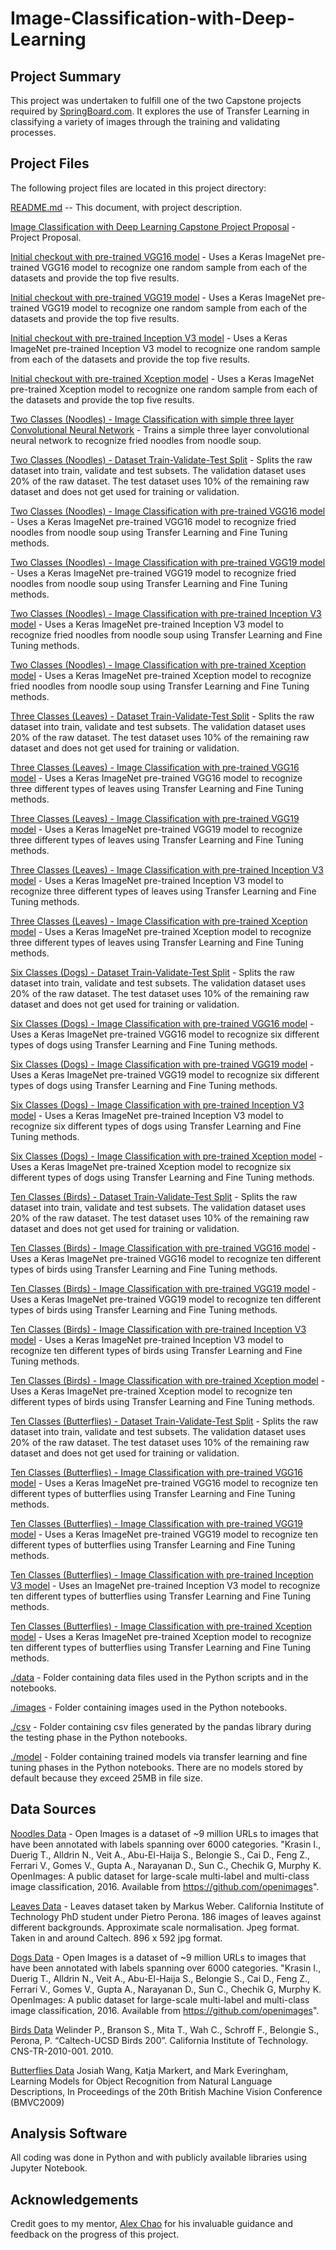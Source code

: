 # Image-Classification-with-Deep-Learning

## Project Summary
This project was undertaken to fulfill one of the two Capstone projects required by [SpringBoard.com](https://springboard.com). It explores the use of Transfer Learning in classifying a variety of images through the training and validating processes.

## Project Files
The following project files are located in this project directory:

[README.md](https://github.com/hbhasin/Image-Recognition-with-Deep-Learning/edit/master/README.md) -- This document, with project description.

[Image Classification with Deep Learning Capstone Project Proposal](https://github.com/hbhasin/Image-Recognition-with-Deep-Learning/blob/master/Image%20Recognition%20with%20Deep%20Learning%20Capstone%20Project%20Proposal.pdf) - Project Proposal.

[Initial checkout with pre-trained VGG16 model](https://github.com/hbhasin/Image-Recognition-with-Deep-Learning/blob/master/initial_check_vgg16.ipynb) - Uses a Keras ImageNet pre-trained VGG16 model to recognize one random sample from each of the datasets and provide the top five results.

[Initial checkout with pre-trained VGG19 model](https://github.com/hbhasin/Image-Recognition-with-Deep-Learning/blob/master/initial_check_vgg19.ipynb) - Uses a Keras ImageNet pre-trained VGG19 model to recognize one random sample from each of the datasets and provide the top five results.

[Initial checkout with pre-trained Inception V3 model](https://github.com/hbhasin/Image-Recognition-with-Deep-Learning/blob/master/initial_check_inception_v3.ipynb) - Uses a Keras ImageNet pre-trained Inception V3 model to recognize one random sample from each of the datasets and provide the top five results.

[Initial checkout with pre-trained Xception model](https://github.com/hbhasin/Image-Recognition-with-Deep-Learning/blob/master/initial_check_xception.ipynb) - Uses a Keras ImageNet pre-trained Xception model to recognize one random sample from each of the datasets and provide the top five results.

[Two Classes (Noodles) - Image Classification with simple three layer Convolutional Neural Network](https://github.com/hbhasin/Image-Recognition-with-Deep-Learning/blob/master/noodles_basic_convnet_model.ipynb) - Trains a simple three layer convolutional neural network to recognize fried noodles from noodle soup.

[Two Classes (Noodles) - Dataset Train-Validate-Test Split](https://github.com/hbhasin/Image-Recognition-with-Deep-Learning/blob/master/noodles_data_train_validate_test_split_V1.ipynb) - Splits the raw dataset into train, validate and test subsets. The validation dataset uses 20% of the raw dataset. The test dataset uses 10% of the remaining raw dataset and does not get used for training or validation.

[Two Classes (Noodles) - Image Classification with pre-trained VGG16 model](https://github.com/hbhasin/Image-Recognition-with-Deep-Learning/blob/master/noodles_with_pretrained_vgg16_model_V1.ipynb) - Uses a Keras ImageNet pre-trained VGG16 model to recognize fried noodles from noodle soup using Transfer Learning and Fine Tuning methods.

[Two Classes (Noodles) - Image Classification with pre-trained VGG19 model](https://github.com/hbhasin/Image-Recognition-with-Deep-Learning/blob/master/noodles_with_pretrained_vgg19_model_V1.ipynb) - Uses a Keras ImageNet pre-trained VGG19 model to recognize fried noodles from noodle soup using Transfer Learning and Fine Tuning methods.

[Two Classes (Noodles) - Image Classification with pre-trained Inception V3 model](https://github.com/hbhasin/Image-Recognition-with-Deep-Learning/blob/master/noodles_with_pretrained_inception_v3_model_V1.ipynb) - Uses a Keras ImageNet pre-trained Inception V3 model to recognize fried noodles from noodle soup using Transfer Learning and Fine Tuning methods.

[Two Classes (Noodles) - Image Classification with pre-trained Xception model](https://github.com/hbhasin/Image-Recognition-with-Deep-Learning/blob/master/noodles_with_pretrained_xception_model_V1.ipynb) - Uses a Keras ImageNet pre-trained Xception model to recognize fried noodles from noodle soup using Transfer Learning and Fine Tuning methods.

[Three Classes (Leaves) -  Dataset Train-Validate-Test Split](https://github.com/hbhasin/Image-Recognition-with-Deep-Learning/blob/master/leaves_data_train_validate_test_split_V1.ipynb) - Splits the raw dataset into train, validate and test subsets. The validation dataset uses 20% of the raw dataset. The test dataset uses 10% of the remaining raw dataset and does not get used for training or validation.

[Three Classes (Leaves) - Image Classification with pre-trained VGG16 model](https://github.com/hbhasin/Image-Recognition-with-Deep-Learning/blob/master/leaves_with_pretrained_vgg16_model_V1.ipynb) - Uses a Keras ImageNet pre-trained VGG16 model to recognize three different types of leaves using Transfer Learning and Fine Tuning methods.

[Three Classes (Leaves) - Image Classification with pre-trained VGG19 model](https://github.com/hbhasin/Image-Recognition-with-Deep-Learning/blob/master/leaves_with_pretrained_vgg19_model_V1.ipynb) - Uses a Keras ImageNet pre-trained VGG19 model to recognize three different types of leaves using Transfer Learning and Fine Tuning methods.

[Three Classes (Leaves) - Image Classification with pre-trained Inception V3 model](https://github.com/hbhasin/Image-Recognition-with-Deep-Learning/blob/master/leaves_with_pretrained_inception_v3_model_V1.ipynb) - Uses a Keras ImageNet pre-trained Inception V3 model to recognize three different types of leaves using Transfer Learning and Fine Tuning methods.

[Three Classes (Leaves) - Image Classification with pre-trained Xception model](https://github.com/hbhasin/Image-Recognition-with-Deep-Learning/blob/master/leaves_with_pretrained_xception_model_V1.ipynb) - Uses a Keras ImageNet pre-trained Xception model to recognize three different types of leaves using Transfer Learning and Fine Tuning methods.

[Six Classes (Dogs) - Dataset Train-Validate-Test Split](https://github.com/hbhasin/Image-Recognition-with-Deep-Learning/blob/master/dogs_data_train_validate_test_split_V1.ipynb) - Splits the raw dataset into train, validate and test subsets. The validation dataset uses 20% of the raw dataset. The test dataset uses 10% of the remaining raw dataset and does not get used for training or validation.

[Six Classes (Dogs) - Image Classification with pre-trained VGG16 model](https://github.com/hbhasin/Image-Recognition-with-Deep-Learning/blob/master/dogs_with_pretrained_vgg16_model_V1.ipynb) - Uses a Keras ImageNet pre-trained VGG16 model to recognize six different types of dogs using Transfer Learning and Fine Tuning methods.

[Six Classes (Dogs) - Image Classification with pre-trained VGG19 model](https://github.com/hbhasin/Image-Recognition-with-Deep-Learning/blob/master/dogs_with_pretrained_vgg19_model_V1.ipynb) - Uses a Keras ImageNet pre-trained VGG19 model to recognize six different types of dogs using Transfer Learning and Fine Tuning methods.

[Six Classes (Dogs) - Image Classification with pre-trained Inception V3 model](https://github.com/hbhasin/Image-Recognition-with-Deep-Learning/blob/master/dogs_with_pretrained_inception_v3_model_V1.ipynb) - Uses a Keras ImageNet pre-trained Inception V3 model to recognize six different types of dogs using Transfer Learning and Fine Tuning methods.

[Six Classes (Dogs) - Image Classification with pre-trained Xception model](https://github.com/hbhasin/Image-Recognition-with-Deep-Learning/blob/master/dogs_with_pretrained_xception_model_V1.ipynb) - Uses a Keras ImageNet pre-trained Xception model to recognize six different types of dogs using Transfer Learning and Fine Tuning methods.

[Ten Classes (Birds) - Dataset Train-Validate-Test Split](https://github.com/hbhasin/Image-Recognition-with-Deep-Learning/blob/master/birds_data_train_validate_test_split_V2.ipynb) - Splits the raw dataset into train, validate and test subsets. The validation dataset uses 20% of the raw dataset. The test dataset uses 10% of the remaining raw dataset and does not get used for training or validation.

[Ten Classes (Birds) - Image Classification with pre-trained VGG16 model](https://github.com/hbhasin/Image-Recognition-with-Deep-Learning/blob/master/birds_with_pretrained_vgg16_model_V2.ipynb) - Uses a Keras ImageNet pre-trained VGG16 model to recognize ten different types of birds using Transfer Learning and Fine Tuning methods.

[Ten Classes (Birds) - Image Classification with pre-trained VGG19 model](https://github.com/hbhasin/Image-Recognition-with-Deep-Learning/blob/master/birds_with_pretrained_vgg19_model_V2.ipynb) - Uses  a Keras ImageNet pre-trained VGG19 model to recognize ten different types of birds using Transfer Learning and Fine Tuning methods.

[Ten Classes (Birds) - Image Classification with pre-trained Inception V3 model](https://github.com/hbhasin/Image-Recognition-with-Deep-Learning/blob/master/birds_with_pretrained_inception_v3_model_V2.ipynb) - Uses a Keras ImageNet pre-trained Inception V3 model to recognize ten different types of birds using Transfer Learning and Fine Tuning methods.

[Ten Classes (Birds) - Image Classification with pre-trained Xception model](https://github.com/hbhasin/Image-Recognition-with-Deep-Learning/blob/master/birds_with_pretrained_xception_model_V2.ipynb) - Uses a Keras ImageNet pre-trained Xception model to recognize ten different types of birds using Transfer Learning and Fine Tuning methods.

[Ten Classes (Butterflies) - Dataset Train-Validate-Test Split](https://github.com/hbhasin/Image-Recognition-with-Deep-Learning/blob/master/butterflies_data_train_validate_test_split_V1.ipynb) - Splits the raw dataset into train, validate and test subsets. The validation dataset uses 20% of the raw dataset. The test dataset uses 10% of the remaining raw dataset and does not get used for training or validation.

[Ten Classes (Butterflies) - Image Classification with pre-trained VGG16 model](https://github.com/hbhasin/Image-Recognition-with-Deep-Learning/blob/master/butterflies_with_pretrained_vgg16_model_V1.ipynb) - Uses a Keras ImageNet pre-trained VGG16 model to recognize ten different types of butterflies using Transfer Learning and Fine Tuning methods.

[Ten Classes (Butterflies) - Image Classification with pre-trained VGG19 model](https://github.com/hbhasin/Image-Recognition-with-Deep-Learning/blob/master/butterflies_with_pretrained_vgg19_model_V1.ipynb) - Uses a Keras ImageNet pre-trained VGG19 model to recognize ten different types of butterflies using Transfer Learning and Fine Tuning methods.

[Ten Classes (Butterflies) - Image Classification with pre-trained Inception V3 model](https://github.com/hbhasin/Image-Recognition-with-Deep-Learning/blob/master/butterflies_with_pretrained_inception_v3_model_V1.ipynb) - Uses an ImageNet pre-trained Inception V3 model to recognize ten different types of butterflies using Transfer Learning and Fine Tuning methods.

[Ten Classes (Butterflies) - Image Classification with pre-trained Xception model](https://github.com/hbhasin/Image-Recognition-with-Deep-Learning/blob/master/butterflies_with_pretrained_xception_model_V1.ipynb) - Uses a Keras ImageNet pre-trained Xception model to recognize ten different types of butterflies using Transfer Learning and Fine Tuning methods.

[./data](https://github.com/hbhasin/Image-Recognition-with-Deep-Learning/tree/master/data) - Folder containing data files used in the Python scripts and in the notebooks.

[./images](https://github.com/hbhasin/Image-Recognition-with-Deep-Learning/tree/master/images) - Folder containing images used in the Python notebooks.

[./csv](https://github.com/hbhasin/Image-Recognition-with-Deep-Learning/tree/master/csv) - Folder containing csv files generated by the pandas library during the testing phase in the Python notebooks.

[./model](https://github.com/hbhasin/Image-Recognition-with-Deep-Learning/tree/master/model) - Folder containing trained models via transfer learning and fine tuning phases in the Python notebooks. There are no models stored by default because they exceed 25MB in file size.

## Data Sources
[Noodles Data](https://github.com/openimages/dataset) - Open Images is a dataset of ~9 million URLs to images that have been annotated with labels spanning over 6000 categories. "Krasin I., Duerig T., Alldrin N., Veit A., Abu-El-Haija S., Belongie S., Cai D., Feng Z., Ferrari V., Gomes V., Gupta A., Narayanan D., Sun C., Chechik G, Murphy K. OpenImages: A public dataset for large-scale multi-label and multi-class image classification, 2016. Available from https://github.com/openimages".

[Leaves Data](http://www.vision.caltech.edu/Image_Datasets/leaves/leaves.tar) - Leaves dataset taken by Markus Weber. California Institute of Technology PhD student under Pietro Perona. 186 images of leaves against different backgrounds. Approximate scale normalisation. Jpeg format. Taken in and around Caltech. 896 x 592 jpg format.

[Dogs Data](https://github.com/openimages/dataset) - Open Images is a dataset of ~9 million URLs to images that have been annotated with labels spanning over 6000 categories. "Krasin I., Duerig T., Alldrin N., Veit A., Abu-El-Haija S., Belongie S., Cai D., Feng Z., Ferrari V., Gomes V., Gupta A., Narayanan D., Sun C., Chechik G, Murphy K. OpenImages: A public dataset for large-scale multi-label and multi-class image classification, 2016. Available from https://github.com/openimages".

[Birds Data](http://www.vision.caltech.edu/visipedia/CUB-200.html) Welinder P., Branson S., Mita T., Wah C., Schroff F., Belongie S., Perona, P. “Caltech-UCSD Birds 200”. California Institute of Technology. CNS-TR-2010-001. 2010.

[Butterflies Data](http://www.comp.leeds.ac.uk/scs6jwks/dataset/leedsbutterfly/) Josiah Wang, Katja Markert, and Mark Everingham, Learning Models for Object Recognition from Natural Language Descriptions, In Proceedings of the 20th British Machine Vision Conference (BMVC2009)


## Analysis Software
All coding was done in Python and with publicly available libraries using Jupyter Notebook.



## Acknowledgements
Credit goes to my mentor, [Alex Chao](https://www.linkedin.com/in/alexchao56/) for his invaluable guidance and feedback on the progress of this project.
